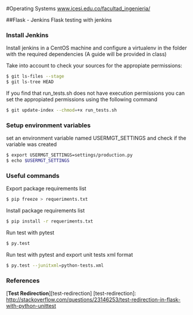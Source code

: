 #Operating Systems www.icesi.edu.co/facultad_ingenieria/

##Flask - Jenkins
Flask testing with jenkins

### Install Jenkins
Install jenkins in a CentOS machine and configure a virtualenv in the folder with the
required dependencies (A guide will be provided in class)

Take into account to check your sources for the appropiate permissions:

```sh
$ git ls-files --stage
$ git ls-tree HEAD
```

If you find that run_tests.sh does not have execution permissions you can set the appropiated permissions using the
following command

```sh
$ git update-index --chmod=+x run_tests.sh
```

### Setup environment variables
set an environment variable named USERMGT_SETTINGS and check if the variable was created

```sh
$ export USERMGT_SETTINGS=settings/production.py
$ echo $USERMGT_SETTINGS
```

### Useful commands

Export package requirements list

```sh
$ pip freeze > requeriments.txt
```

Install package requirements list

```sh
$ pip install -r requeriments.txt
```

Run test with pytest

```sh
$ py.test
```

Run test with pytest and export unit tests xml format

```sh
$ py.test --junitxml=python-tests.xml
```

### References

[**Test Redirection**][test-redirection]
[test-redirection]: http://stackoverflow.com/questions/23146253/test-redirection-in-flask-with-python-unittest



